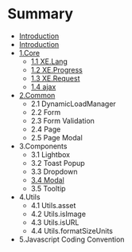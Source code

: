 # Summary

* [Introduction](README.md)
* [Introduction](introduction.md)
* [1.Core](core.md)
  * [1.1 XE.Lang](lang.md)
  * [1.2 XE.Progress](12-xeprogress.md)
  * [1.3 XE.Request](13-xerequest.md)
  * [1.4 ajax](14-ajax.md)
* [2.Common](2common.md)
  * 2.1 DynamicLoadManager
  * 2.2 Form
  * 2.3 Form Validation
  * 2.4 Page
  * 2.5 Page Modal
* 3.Components
  * 3.1 Lightbox
  * 3.2 Toast Popup
  * 3.3 Dropdown
  * [3.4 Modal](modal.md)
  * 3.5 Tooltip
* 4.Utils
  * 4.1 Utils.asset
  * 4.2 Utils.isImage
  * 4.3 Utils.isURL
  * 4.4 Utils.formatSizeUnits
* 5.Javascript Coding Convention


